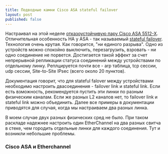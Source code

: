 ```yaml
---
title: Подводные камни Cisco ASA stateful failover
layout: post
published: false
---
```


Настраивал на этой неделе [отказоустойчивую пару Cisco ASA 5512-X](http://www.cisco.com/c/en/us/td/docs/security/asa/asa93/configuration/general/asa-general-cli/ha-failover.html#pgfId-1494550). Отличительная особенность HA у ASA - так называемый [stateful failover](http://www.cisco.com/c/en/us/td/docs/security/asa/asa93/configuration/general/asa-general-cli/ha-failover.html#pgfId-1495008). Технология очень крутая. Как говорится, "ни единого разрыва". Одно из устройств можно спокойно выключить, перезагрузить, взровать - ни одно соединение не порвется. Достигается такой эффект за счет непрерывной репликации статуса соединений между устройствами по отдельному линку. Реплцируется почти все - arp таблица, tcp сессии, udp сессии, Site-to-Site IPsec (всего около 20 пунктов). 

Документация говорит, что для stateful falover между устройствами необходимо настроить двасоединения - failover link и stateful link. Если есть взможность, рекомендуется пустить эти линки по разным физическим каналам. Если же разных L2 каналов нет, то failover link и stateful link можно объединить. Далее все примеры в документации приводятся для случая, когда мы настраиваем два разных линка. 

В моем случае двух разных физических сред не было. При таком раскладе надежнее настроить один EtherChannel на два разных свитча в стеке, чем городить отдельные линки для каждого соединения. Тут и возникли небольшие проблемы.

### Cisco ASA и Etherchannel
